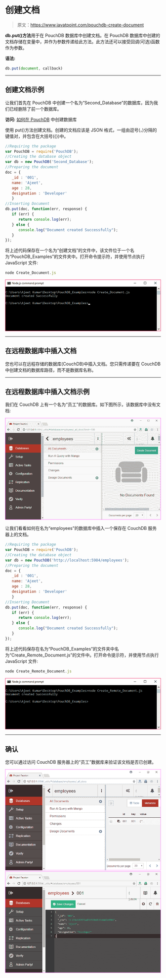 # 创建文档

> 原文：<https://www.javatpoint.com/pouchdb-create-document>

**db.put()方法**用于在 PouchDB 数据库中创建文档。在 PouchDB 数据库中创建的文档存储在变量中，并作为参数传递给此方法。此方法还可以接受回调(可选)函数作为参数。

**语法:**

```js
db.put(document, callback)

```

* * *

## 创建文档示例

让我们首先在 PouchDB 中创建一个名为“Second_Database”的数据库，因为我们已经删除了前一个数据库。

**访问:** [如何在 PouchDB](pouchdb-create-database) 中创建数据库

使用 put()方法创建文档。创建的文档应该是 JSON 格式，一组由逗号(，)分隔的键值对，并包含在大括号({})中。

```js
//Requiring the package
var PouchDB = require('PouchDB');
//Creating the database object
var db = new PouchDB('Second_Database');
//Preparing the document
doc = {
   _id : '001',
   name: 'Ajeet',
   age : 28,
   designation : 'Developer'
   }
//Inserting Document
db.put(doc, function(err, response) {
   if (err) {
      return console.log(err);
   } else {
      console.log("Document created Successfully");
   }
});

```

将上述代码保存在一个名为“创建文档”的文件中，该文件位于一个名为“PouchDB_Examples”的文件夹中。打开命令提示符，并使用节点执行 JavaScript 文件:

```js
node Create_Document.js

```

![PouchDB Create document 1](img/7c94d2e0944b573181d1c092ff51fbea.png)

* * *

## 在远程数据库中插入文档

您也可以在远程存储的数据库(CouchDB)中插入文档。您只需传递要在 CouchDB 中创建文档的数据库路径，而不是数据库名称。

* * *

## 在远程数据库中插入文档示例

我们在 CouchDB 上有一个名为“员工”的数据库。如下图所示，该数据库中没有文档:

![PouchDB Create document 2](img/d487fb2a973728b60c47750558720f66.png)

让我们看看如何在名为“employees”的数据库中插入一个保存在 CouchDB 服务器上的文档。

```js
//Requiring the package
var PouchDB = require('PouchDB');
//Creating the database object
var db = new PouchDB('http://localhost:5984/employees');
//Preparing the document
doc = {
   _id : '001',
   name: 'Ajeet',
   age : 28,
   designation : 'Developer'
   }
//Inserting Document
db.put(doc, function(err, response) {
   if (err) {
      return console.log(err);
   } else {
      console.log("Document created Successfully");
   }
});

```

将上述代码保存在名为“PouchDB_Examples”的文件夹中名为“Create_Remote_Document.js”的文件中。打开命令提示符，并使用节点执行 JavaScript 文件:

```js
node Create_Remote_Document.js

```

![PouchDB Create document 3](img/b543c14576eb739bb5cc927f3de20e70.png)

* * *

## 确认

您可以通过访问 CouchDB 服务器上的“员工”数据库来验证该文档是否已创建。

![PouchDB Create document 4](img/7287f4b609afb5d46f025c250becfcb0.png)
![PouchDB Create document 5](img/8a1c8e17ecce8b8149b044cd536611f2.png)